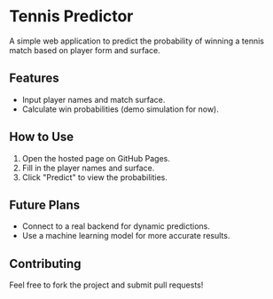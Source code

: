 # Tennis Predictor

A simple web application to predict the probability of winning a tennis match based on player form and surface.

## Features
- Input player names and match surface.
- Calculate win probabilities (demo simulation for now).

## How to Use
1. Open the hosted page on GitHub Pages.
2. Fill in the player names and surface.
3. Click "Predict" to view the probabilities.

## Future Plans
- Connect to a real backend for dynamic predictions.
- Use a machine learning model for more accurate results.

## Contributing
Feel free to fork the project and submit pull requests!
